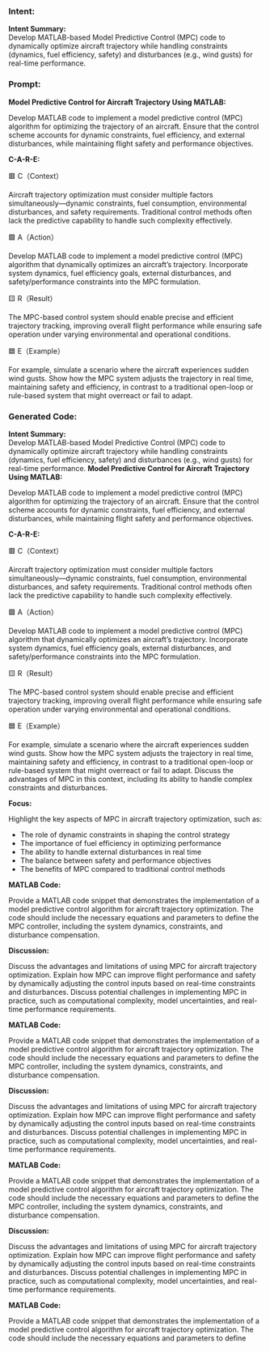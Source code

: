 ### Intent:
**Intent Summary:**  
Develop MATLAB-based Model Predictive Control (MPC) code to dynamically optimize aircraft trajectory while handling constraints (dynamics, fuel efficiency, safety) and disturbances (e.g., wind gusts) for real-time performance.

### Prompt:
**Model Predictive Control for Aircraft Trajectory Using MATLAB:**

Develop MATLAB code to implement a model predictive control (MPC) algorithm for optimizing the trajectory of an aircraft. Ensure that the control scheme accounts for dynamic constraints, fuel efficiency, and external disturbances, while maintaining flight safety and performance objectives.

**C-A-R-E:**

🟥 C（Context）

Aircraft trajectory optimization must consider multiple factors simultaneously—dynamic constraints, fuel consumption, environmental disturbances, and safety requirements. Traditional control methods often lack the predictive capability to handle such complexity effectively.

🟩 A（Action）

Develop MATLAB code to implement a model predictive control (MPC) algorithm that dynamically optimizes an aircraft’s trajectory. Incorporate system dynamics, fuel efficiency goals, external disturbances, and safety/performance constraints into the MPC formulation.

🟨 R（Result）

The MPC-based control system should enable precise and efficient trajectory tracking, improving overall flight performance while ensuring safe operation under varying environmental and operational conditions.

🟦 E（Example）

For example, simulate a scenario where the aircraft experiences sudden wind gusts. Show how the MPC system adjusts the trajectory in real time, maintaining safety and efficiency, in contrast to a traditional open-loop or rule-based system that might overreact or fail to adapt.

### Generated Code:
**Intent Summary:**  
Develop MATLAB-based Model Predictive Control (MPC) code to dynamically optimize aircraft trajectory while handling constraints (dynamics, fuel efficiency, safety) and disturbances (e.g., wind gusts) for real-time performance.
**Model Predictive Control for Aircraft Trajectory Using MATLAB:**

Develop MATLAB code to implement a model predictive control (MPC) algorithm for optimizing the trajectory of an aircraft. Ensure that the control scheme accounts for dynamic constraints, fuel efficiency, and external disturbances, while maintaining flight safety and performance objectives.

**C-A-R-E:**

🟥 C（Context）

Aircraft trajectory optimization must consider multiple factors simultaneously—dynamic constraints, fuel consumption, environmental disturbances, and safety requirements. Traditional control methods often lack the predictive capability to handle such complexity effectively.

🟩 A（Action）

Develop MATLAB code to implement a model predictive control (MPC) algorithm that dynamically optimizes an aircraft’s trajectory. Incorporate system dynamics, fuel efficiency goals, external disturbances, and safety/performance constraints into the MPC formulation.

🟨 R（Result）

The MPC-based control system should enable precise and efficient trajectory tracking, improving overall flight performance while ensuring safe operation under varying environmental and operational conditions.

🟦 E（Example）

For example, simulate a scenario where the aircraft experiences sudden wind gusts. Show how the MPC system adjusts the trajectory in real time, maintaining safety and efficiency, in contrast to a traditional open-loop or rule-based system that might overreact or fail to adapt. Discuss the advantages of MPC in this context, including its ability to handle complex constraints and disturbances.

**Focus:**

Highlight the key aspects of MPC in aircraft trajectory optimization, such as:

- The role of dynamic constraints in shaping the control strategy
- The importance of fuel efficiency in optimizing performance
- The ability to handle external disturbances in real time
- The balance between safety and performance objectives
- The benefits of MPC compared to traditional control methods

**MATLAB Code:**

Provide a MATLAB code snippet that demonstrates the implementation of a model predictive control algorithm for aircraft trajectory optimization. The code should include the necessary equations and parameters to define the MPC controller, including the system dynamics, constraints, and disturbance compensation.

**Discussion:**

Discuss the advantages and limitations of using MPC for aircraft trajectory optimization. Explain how MPC can improve flight performance and safety by dynamically adjusting the control inputs based on real-time constraints and disturbances. Discuss potential challenges in implementing MPC in practice, such as computational complexity, model uncertainties, and real-time performance requirements.

**MATLAB Code:**

Provide a MATLAB code snippet that demonstrates the implementation of a model predictive control algorithm for aircraft trajectory optimization. The code should include the necessary equations and parameters to define the MPC controller, including the system dynamics, constraints, and disturbance compensation.

**Discussion:**

Discuss the advantages and limitations of using MPC for aircraft trajectory optimization. Explain how MPC can improve flight performance and safety by dynamically adjusting the control inputs based on real-time constraints and disturbances. Discuss potential challenges in implementing MPC in practice, such as computational complexity, model uncertainties, and real-time performance requirements.

**MATLAB Code:**

Provide a MATLAB code snippet that demonstrates the implementation of a model predictive control algorithm for aircraft trajectory optimization. The code should include the necessary equations and parameters to define the MPC controller, including the system dynamics, constraints, and disturbance compensation.

**Discussion:**

Discuss the advantages and limitations of using MPC for aircraft trajectory optimization. Explain how MPC can improve flight performance and safety by dynamically adjusting the control inputs based on real-time constraints and disturbances. Discuss potential challenges in implementing MPC in practice, such as computational complexity, model uncertainties, and real-time performance requirements.

**MATLAB Code:**

Provide a MATLAB code snippet that demonstrates the implementation of a model predictive control algorithm for aircraft trajectory optimization. The code should include the necessary equations and parameters to define
